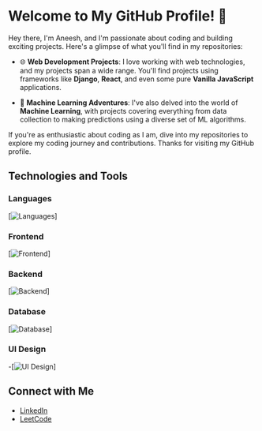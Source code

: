 # Welcome to My GitHub Profile! 👋

Hey there, I'm Aneesh, and I'm passionate about coding and building exciting projects. Here's a glimpse of what you'll find in my repositories:

- 🌐 **Web Development Projects**: I love working with web technologies, and my projects span a wide range. You'll find projects using frameworks like **Django**, **React**, and even some pure **Vanilla JavaScript** applications.

- 🤖 **Machine Learning Adventures**: I've also delved into the world of **Machine Learning**, with projects covering everything from data collection to making predictions using a diverse set of ML algorithms. 

If you're as enthusiastic about coding as I am, dive into my repositories to explore my coding journey and contributions. Thanks for visiting my GitHub profile.

## Technologies and Tools

### Languages
[![Languages](https://skillicons.dev/icons?i=py,js&theme=dark)]

### Frontend
[![Frontend](https://skillicons.dev/icons?i=html,css,js,react)]

### Backend
[![Backend](https://skillicons.dev/icons?i=nodejs,django)]

### Database
[![Database](https://skillicons.dev/icons?i=mysql,mongodb)]

### UI Design
-[![UI Design](https://skillicons.dev/icons?i=figma)]

## Connect with Me
- [LinkedIn](https://www.linkedin.com/in/aneeshpatne/)
- [LeetCode](https://leetcode.com/aneeshpatne/)

